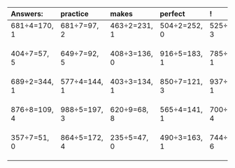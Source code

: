 | Answers: | practice | makes | perfect | ! |
| :--- | :--- | :--- | :--- | :--- |
| 681÷4=170, 1 | 681÷7=97, 2 | 463÷2=231, 1 | 504÷2=252, 0 | 525÷9=58, 3 | 
|   |   |   |   |   | 
|   |   |   |   |   | 
|   |   |   |   |   | 
| 404÷7=57, 5 | 649÷7=92, 5 | 408÷3=136, 0 | 916÷5=183, 1 | 785÷4=196, 1 | 
|   |   |   |   |   | 
|   |   |   |   |   | 
|   |   |   |   |   | 
| 689÷2=344, 1 | 577÷4=144, 1 | 403÷3=134, 1 | 850÷7=121, 3 | 937÷6=156, 1 | 
|   |   |   |   |   | 
|   |   |   |   |   | 
|   |   |   |   |   | 
| 876÷8=109, 4 | 988÷5=197, 3 | 620÷9=68, 8 | 565÷4=141, 1 | 700÷8=87, 4 | 
|   |   |   |   |   | 
|   |   |   |   |   | 
|   |   |   |   |   | 
| 357÷7=51, 0 | 864÷5=172, 4 | 235÷5=47, 0 | 490÷3=163, 1 | 744÷9=82, 6 | 
|   |   |   |   |   | 
|   |   |   |   |   | 
|   |   |   |   |   | 
